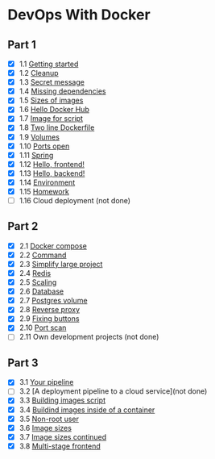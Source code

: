 # DevOps With Docker

## Part 1
- [x] 1.1 [Getting started](./part_1/1.1/getting_started.md)
- [x] 1.2 [Cleanup](./part_1/1.2/cleanup.md)
- [x] 1.3 [Secret message](./part_1/1.3/secret_message.md)
- [x] 1.4 [Missing dependencies](./part_1/1.4/missing_dependencies.md)
- [x] 1.5 [Sizes of images](./part_1/1.5/sizes_of_images.md)
- [x] 1.6 [Hello Docker Hub](./part_1/1.6/hello_docker_hub.md)
- [x] 1.7 [Image for script](./part_1/1.7/)
- [x] 1.8 [Two line Dockerfile](./part_1/1.8/)
- [x] 1.9 [Volumes](./part_1/1.9/)
- [x] 1.10 [Ports open](./part_1/1.10/ports_open.md)
- [x] 1.11 [Spring](./part_1/1.11/)
- [x] 1.12 [Hello, frontend!](./large_project/example-frontend/Dockerfile)
- [x] 1.13 [Hello, backend!](./large_project/example-backend/Dockerfile)
- [x] 1.14 [Environment](./large_project/)
- [x] 1.15 [Homework](https://hub.docker.com/repository/docker/matiasto/coin-flip-simulator/general)
- [ ] 1.16 Cloud deployment (not done)

## Part 2
- [x] 2.1 [Docker compose](./part_2/2.1/docker-compose.yml)
- [x] 2.2 [Command](./part_2/2.2/docker-compose.yml)
- [x] 2.3 [Simplify large project](./large_project/docker-compose.yml)
- [x] 2.4 [Redis](./part_2/2.4/docker-compose.yml)
- [x] 2.5 [Scaling](./part_2/2.5/scaling.md)
- [x] 2.6 [Database](./large_project/docker-compose.yml)
- [x] 2.7 [Postgres volume](./large_project/docker-compose.yml)
- [x] 2.8 [Reverse proxy](./large_project/docker-compose.yml)
- [x] 2.9 [Fixing buttons](./part_2/2.9/fixing_buttons.md)
- [x] 2.10 [Port scan](./part_2/2.10/port_scan.md)
- [ ] 2.11 Own development projects (not done)

## Part 3
- [x] 3.1 [Your pipeline](https://github.com/matiasto/DevOps-pipeline-exercise)
- [ ] 3.2 [A deployment pipeline to a cloud service](not done)
- [x] 3.3 [Building images script](./part_3/3.3/builder.sh)
- [x] 3.4 [Buildind images inside of a container](./part_3/3.4/)
- [x] 3.5 [Non-root user](./part_3/3.5/non-root_user.md)
- [x] 3.6 [Image sizes](./part_3/3.6/image_sizes.md)
- [x] 3.7 [Image sizes continued](./part_3/3.7/image_sizes.md)
- [x] 3.8 [Multi-stage frontend](./large_project/example-frontend/Dockerfile)
